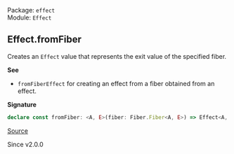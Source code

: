 Package: `effect`<br />
Module: `Effect`<br />

## Effect.fromFiber

Creates an `Effect` value that represents the exit value of the specified
fiber.

**See**

- `fromFiberEffect` for creating an effect from a fiber obtained from an effect.

**Signature**

```ts
declare const fromFiber: <A, E>(fiber: Fiber.Fiber<A, E>) => Effect<A, E>
```

[Source](https://github.com/Effect-TS/effect/tree/main/packages/effect/src/Effect.ts#L6504)

Since v2.0.0